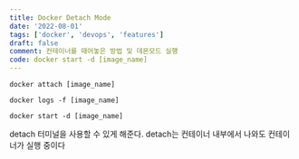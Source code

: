 ```yaml
---
title: Docker Detach Mode
date: '2022-08-01'
tags: ['docker', 'devops', 'features']
draft: false
comment: 컨테이너를 때어놓은 방법 및 데몬모드 실행
code: docker start -d [image_name]
---
```


```docker
docker attach [image_name]

docker logs -f [image_name]

docker start -d [image_name]

```

detach 터미널을 사용할 수 있게 해준다.
detach는 컨테이너 내부에서 나와도 컨테이너가 실행 중이다
